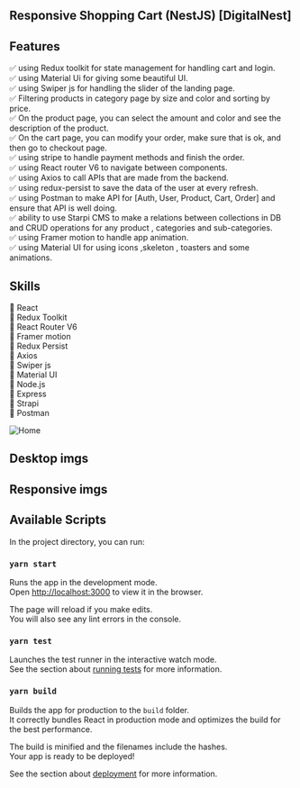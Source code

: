## Responsive Shopping Cart (NestJS) [DigitalNest]

## Features
✅ using Redux toolkit for state management for handling cart and login.<br />
✅ using Material Ui for giving some beautiful UI.<br />
✅ using Swiper js for handling the slider of the landing page.<br />
✅ Filtering products in category page by size and color and sorting by price.<br />
✅ On the product page, you can select the amount and color and see the description of the product.<br />
✅ On the cart page, you can modify your order, make sure that is ok, and then go to checkout page.<br />
✅ using stripe to handle payment methods and finish the order.<br />
✅ using React router V6 to navigate between components.<br />
✅ using Axios to call APIs that are made from the backend.<br />
✅ using redux-persist to save the data of the user at every refresh.<br />
✅ using Postman to make API for [Auth, User, Product, Cart, Order] and ensure that API is well doing.<br />
✅ ability to use Starpi CMS to  make a relations between collections in DB and CRUD operations for any product , categories and sub-categories.<br />
✅ using Framer motion to handle app animation.<br />
✅ using Material UI for using icons ,skeleton , toasters and some animations.<br />

## Skills

🚀 React<br />
🚀 Redux Toolkit<br />
🚀 React Router V6<br />
🚀 Framer motion<br />
🚀 Redux Persist<br />
🚀 Axios<br />
🚀 Swiper js<br />
🚀 Material UI<br />
🚀 Node.js<br />
🚀 Express<br />
🚀 Strapi<br />
🚀 Postman<br />

![Home](https://github.com/ahmedkhaled2030/Ecommerce-Nextjs-Styled-components/assets/113113701/f15f3e64-0bd1-479f-8ab5-d391eea9e519)



## Desktop imgs

## Responsive imgs



## Available Scripts

In the project directory, you can run:

### `yarn start`

Runs the app in the development mode.\
Open [http://localhost:3000](http://localhost:3000) to view it in the browser.

The page will reload if you make edits.\
You will also see any lint errors in the console.

### `yarn test`

Launches the test runner in the interactive watch mode.\
See the section about [running tests](https://facebook.github.io/create-react-app/docs/running-tests) for more information.

### `yarn build`

Builds the app for production to the `build` folder.\
It correctly bundles React in production mode and optimizes the build for the best performance.

The build is minified and the filenames include the hashes.\
Your app is ready to be deployed!

See the section about [deployment](https://facebook.github.io/create-react-app/docs/deployment) for more information.

